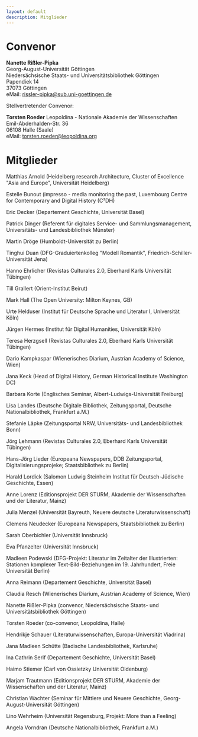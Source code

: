 ```yaml
---
layout: default
description: Mitglieder
---
```


# Convenor

**Nanette Rißler-Pipka**    
Georg-August-Universität Göttingen  
Niedersächsische Staats- und Universitätsbibliothek Göttingen  
Papendiek 14   
37073 Göttingen     
eMail: rissler-pipka@sub.uni-goettingen.de   

Stellvertretender Convenor:

**Torsten Roeder**
Leopoldina - Nationale Akademie der Wissenschaften  
Emil-Abderhalden-Str. 36    
06108 Halle (Saale)    
eMail: 	torsten.roeder@leopoldina.org   

# Mitglieder

Matthias Arnold (Heidelberg research Architecture, Cluster of Excellence "Asia and Europe", Universität Heidelberg)   

Estelle Bunout (impresso - media monitoring the past, Luxembourg Centre for Contemporary and Digital History (C²DH)

Eric Decker (Departement Geschichte, Universität Basel)   

Patrick Dinger (Referent für digitales Service- und Sammlungsmanagement, Universitäts- und Landesbibliothek Münster)

Martin Dröge (Humboldt-Universität zu Berlin)

Tinghui Duan (DFG-Graduiertenkolleg "Modell Romantik", Friedrich-Schiller-Universität Jena)

Hanno Ehrlicher (Revistas Culturales 2.0, Eberhard Karls Universität Tübingen)  

Till Grallert (Orient-Institut Beirut)

Mark Hall (The Open University: Milton Keynes, GB)

Urte Helduser (Institut für Deutsche Sprache und Literatur I, Universität Köln)  

Jürgen Hermes (Institut für Digital Humanities, Universität Köln)

Teresa Herzgsell (Revistas Culturales 2.0, Eberhard Karls Universität Tübingen)    

Dario Kampkaspar (Wienerisches Diarium, Austrian Academy of Science, Wien)    

Jana Keck (Head of Digital History, German Historical Institute Washington DC)    

Barbara Korte (Englisches Seminar, Albert-Ludwigs-Universität Freiburg)  

Lisa Landes (Deutsche Digitale Bibliothek, Zeitungsportal, Deutsche Nationalbibliothek, Frankfurt a.M.)    

Stefanie Läpke (Zeitungsportal NRW, Universitäts- und Landesbibliothek Bonn)    

Jörg Lehmann (Revistas Culturales 2.0, Eberhard Karls Universität Tübingen)    

Hans-Jörg Lieder (Europeana Newspapers, DDB Zeitungsportal, Digitalisierungsprojeke; Staatsbibliothek zu Berlin)    

Harald Lordick (Salomon Ludwig Steinheim Institut für Deutsch-Jüdische Geschichte, Essen)  

Anne Lorenz (Editionsprojekt DER STURM, Akademie der Wissenschaften und der Literatur, Mainz)    

Julia Menzel (Universität Bayreuth, Neuere deutsche Literaturwissenschaft)    

Clemens Neudecker (Europeana Newspapers, Staatsbibliothek zu Berlin)    

Sarah Oberbichler (Universität Innsbruck)

Eva Pfanzelter (Universität Innsbruck)

Madleen Podewski (DFG-Projekt: Literatur im Zeitalter der Illustrierten: Stationen komplexer Text-Bild-Beziehungen im 19. Jahrhundert, Freie Universität Berlin)

Anna Reimann (Departement Geschichte, Universität Basel)   

Claudia Resch (Wienerisches Diarium, Austrian Academy of Science, Wien)    

Nanette Rißler-Pipka (convenor, Niedersächsische Staats- und Universitätsbibliothek Göttingen)    

Torsten Roeder (co-convenor, Leopoldina, Halle)  

Hendrikje Schauer (Literaturwissenschaften, Europa-Universität Viadrina)

Jana Madleen Schütte (Badische Landesbibliothek, Karlsruhe)  

Ina Cathrin Serif (Departement Geschichte, Universität Basel)   

Haimo Stiemer (Carl von Ossietzky Universität Oldenburg)

Marjam Trautmann (Editionsprojekt DER STURM, Akademie der Wissenschaften und der Literatur, Mainz)

Christian Wachter (Seminar für Mittlere und Neuere Geschichte, Georg-August-Universität Göttingen)

Lino Wehrheim (Universität Regensburg, Projekt: More than a Feeling)

Angela Vorndran (Deutsche Nationalbibliothek, Frankfurt a.M.)  
